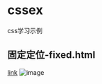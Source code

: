 # cssex
css学习示例
## 固定定位-fixed.html
[link]()
![image](http://7qn8gq.com1.z0.glb.clouddn.com/fixed.png)
